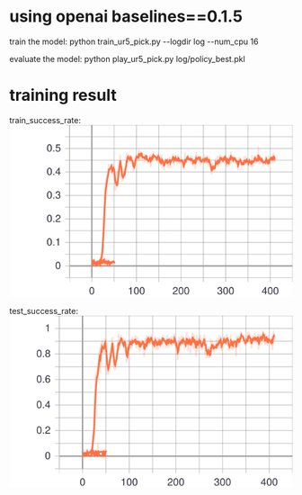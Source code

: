# using openai baselines==0.1.5
train the model:
python train_ur5_pick.py --logdir log --num_cpu 16

evaluate the model:
python play_ur5_pick.py log/policy_best.pkl

# training result

train_success_rate:
![train_success_rate](https://github.com/wangcongrobot/gym-catcher/blob/master/gym_catcher/images/train_success_rate.svg)

test_success_rate:
![test_success_rate](https://github.com/wangcongrobot/gym-catcher/blob/master/gym_catcher/images/test_success_rate.svg)
